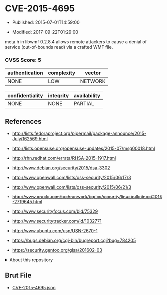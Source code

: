 # CVE-2015-4695

- Published: 2015-07-01T14:59:00

- Modified: 2017-09-22T01:29:00

meta.h in libwmf 0.2.8.4 allows remote attackers to cause a denial of service (out-of-bounds read) via a crafted WMF file.

### CVSS Score: **5**

| authentication | complexity | vector |
| --- | --- | --- |
| NONE | LOW | NETWORK |

| confidentiality | integrity | availability |
| --- | --- | --- |
| NONE | NONE | PARTIAL |

## References

* http://lists.fedoraproject.org/pipermail/package-announce/2015-July/162569.html

* http://lists.opensuse.org/opensuse-updates/2015-07/msg00018.html

* http://rhn.redhat.com/errata/RHSA-2015-1917.html

* http://www.debian.org/security/2015/dsa-3302

* http://www.openwall.com/lists/oss-security/2015/06/17/3

* http://www.openwall.com/lists/oss-security/2015/06/21/3

* http://www.oracle.com/technetwork/topics/security/linuxbulletinoct2015-2719645.html

* http://www.securityfocus.com/bid/75329

* http://www.securitytracker.com/id/1032771

* http://www.ubuntu.com/usn/USN-2670-1

* https://bugs.debian.org/cgi-bin/bugreport.cgi?bug=784205

* https://security.gentoo.org/glsa/201602-03

<details>
<summary>About this repository</summary> 

  This repository is part of the project [Live Hack CVE](https://github.com/Live-Hack-CVE). Main website can be found [www.live-hack.org](https://www.live-hack.org) 
  
  Made by [Sn0wAlice](https://github.com/Sn0wAlice) for the people that care about security and need to have a feed of the latest CVEs. Hope you enjoy it, don't forget to star the repo and follow me on [Twitter](https://twitter.com/Sn0wAlice) and [Github](https://github.com/Sn0wAlice). And that is my [personnal website](https://www.alice-snow.me/)

  - [Home Page](https://github.com/Live-Hack-CVE)
  - [Framework](https://github.com/Live-Hack-CVE/cve-framework)
  - [CVE database](https://github.com/Live-Hack-CVE/full_database)
  - [Changelog](https://github.com/Live-Hack-CVE/Changelog)
</details>

## Brut File

* [CVE-2015-4695.json](https://raw.githubusercontent.com/Live-Hack-CVE/full_database/main/cves/2015/CVE-2015-4695.json)

